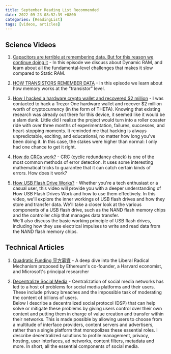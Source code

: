 ```yaml
---
title: September Reading List Recommended
date: 2022-09-23 08:52:39 +0800
categories: [ReadingList]
tags: [videos, articles]
---
```


## Science Videos
1. [Capacitors are terrible at remembering data. But for this reason we continue doing it](https://www.youtube.com/watch?v=7WnbIeMgWYA) - In this episode we discuss about Dynamic RAM, and learn about all the fundamental-level challenges that makes it slow compared to Static RAM.

2. [HOW TRANSISTORS REMEMBER DATA](https://www.youtube.com/watch?v=rM9BjciBLmg) - In this episode we learn about how memory works at the "transistor" level.

3. [How I hacked a hardware crypto wallet and recovered $2 million](https://www.youtube.com/watch?v=dT9y-KQbqi4) - I was contacted to hack a Trezor One hardware wallet and recover $2 million worth of cryptocurrency (in the form of THETA). Knowing that existing research was already out there for this device, it seemed like it would be a slam dunk. Little did I realize the project would turn into a roller coaster ride with over three months of experimentation, failures, successes, and heart-stopping moments. It reminded me that hacking is always unpredictable, exciting, and educational, no matter how long you've been doing it. In this case, the stakes were higher than normal: I only had one chance to get it right. 

4. [How do CRCs work?](https://www.youtube.com/watch?v=izG7qT0EpBw) - CRC (cyclic redundancy check) is one of the most common methods of error detection. It uses some interesting mathematical tricks to guarantee that it can catch certain kinds of errors. How does it work?

5. [How USB Flash Drive Works?](https://www.youtube.com/watch?v=hy7_XC8hZ5c) - Whether you're a tech enthusiast or a casual user, this video will provide you with a deeper understanding of How USB Flash Drives Work and how to use them effectively. In this video, we'll explore the inner workings of USB flash drives and how they store and transfer data. We'll take a closer look at the various components of a USB flash drive, such as the NAND flash memory chips and the controller chip that manages data transfer.<br>
We'll also discuss the basic working principle of USB flash drives, including how they use electrical impulses to write and read data from the NAND flash memory chips.

## Technical Articles
1. [Quadratic Funding 平方募資](https://medium.com/swf-lab/quadratic-funding-465b5da3b3c9) - A deep dive into the Liberal Radical Mechanism proposed by Ethereum's co-founder, a Harvard economist, and Microsoft's principal researcher

2. [Decentralize Social Media](https://medium.com/@rossulbricht/decentralize-social-media-cc47dcfd4f99) - Centralization of social media networks has led to a host of problems for social media platforms and their users. These include privacy breaches and the impossible task of moderating the content of billions of users.<br>
Below I describe a decentralized social protocol (DSP) that can help solve or mitigate these problems by giving users control over their own content and putting them in charge of value creation and transfer within their networks. This is made possible by allowing users to choose from a multitude of interface providers, content servers and advertisers, rather than a single platform that monopolizes these essential roles. I describe decentralized solutions to profile management, privacy, hosting, user interfaces, ad networks, content filters, metadata and more. In short, all the essential components of social media.

